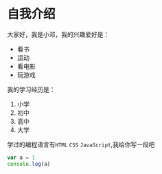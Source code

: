 # 自我介绍
 大家好，我是小邓，我的兴趣爱好是：
* 看书
* 运动
* 看电影
* 玩游戏

我的学习经历是：
1. 小学
2. 初中
3. 高中
4. 大学  

学过的编程语言有`HTML` `CSS` `JavaScript`,我给你写一段吧
```Javascript
var a = 1
console.log(a)
